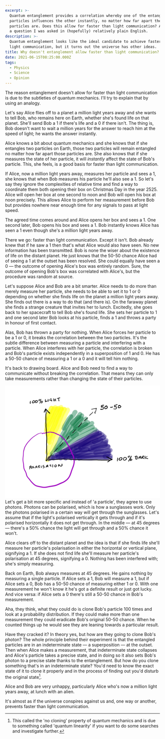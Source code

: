```yaml
---
excerpt: >-
  Quantum entanglement provides a correlation whereby one of the entangled
  particles influences the other instantly, no matter how far apart the two
  particles are. Does this allow for faster than light communication? Answering
  a question I was asked in (hopefully) relatively plain English.
description: >-
  Quantum entanglement looks like the ideal candidate to achieve faster than
  light communication, but it turns out the universe has other ideas.
title: Why doesn't entanglement allow faster than light communication?
date: 2021-06-15T08:25:00.000Z
tags:
  - Physics
  - Science
  - Opinion
---
```

The reason entanglement doesn't allow for faster than light communication is due to the subtleties of quantum mechanics. I'll try to explain that by using an analogy.

Let's say Alice flies off to a planet a million light years away and she wants to tell Bob, who remains here on Earth, whether she's found life on that planet. She'll send Bob a 1 if there's life and a 0 if there isn't. The thing is, Bob doesn't want to wait a million years for the answer to reach him at the speed of light; he wants the answer instantly.

Alice knows a bit about quantum mechanics and she knows that if she entangles two particles on Earth, those two particles will remain entangled no matter how far apart those particles are. She also knows that if she measures the state of her particle, it will *instantly* affect the state of Bob's particle. This, she feels, is a good basis for faster than light communication.

If Alice, now a million light years away, measures her particle and sees a 1, she knows that when Bob measures his particle he'll also see a 1. So let's say they ignore the complexities of relative time and find a way to coordinate them both opening their box on Christmas Day in the year 2525. Alice will open her box at one second to noon and Bob will open his box at noon precisely. This allows Alice to perform her measurement before Bob but provides nowhere near enough time for any signals to pass at light speed.

The agreed time comes around and Alice opens her box and sees a 1. One second later, Bob opens his box and sees a 1. Bob instantly knows Alice has seen a 1 even though she's a million light years away.

There we go: faster than light communication. Except it isn't. Bob already knew that if he saw a 1 then that's what Alice would also have seen. No new information has been transmitted. Bob is none the wiser about the existence of life on the distant planet. He just knows that the 50-50 chance Alice had of seeing a 1 at the outset has been resolved. She could equally have seen a 0 — the outcome of opening Alice's box was entirely random. Sure, the outcome of opening Bob's box was correlated with Alice's, but the procedure was random at source.

Let's suppose Alice and Bob are a bit smarter. Alice needs to do more than merely measure her particle, she needs to be able to set it to 1 or 0 depending on whether she finds life on the planet a million light years away. She finds out there is a way to do that (and there is). On the faraway planet she finds a strange creature that invites her to lunch. Excitedly, she goes back to her spacecraft to tell Bob she's found life. She sets her particle to 1 and one second later Bob looks at his particle, finds a 1 and throws a party in honour of first contact.

Alas, Bob has thrown a party for nothing. When Alice forces her particle to be a 1 or 0, it breaks the correlation between the two particles. It's the subtle difference between measuring a particle and interfering with a particle. When Alice interferes with her particle, the correlation is broken and Bob's particle exists independently in a superposition of 1 and 0. He has a 50-50 chance of measuring a 1 or a 0 and it will tell him nothing.  

It's back to drawing board. Alice and Bob need to find a way to communicate without breaking the correlation. That means they can only take measurements rather than changing the state of their particles.

![Scrappy drawing of light polarisation.](/assets/images/posts/2021/06/2021-06-15-polarisation.png "class=s60 right|@itemprop=image")
Let's get a bit more specific and instead of 'a particle', they agree to use photons. Photons can be polarised, which is how a sunglasses work. Only the photons polarised in a certain way will get through the sunglasses. Let's assume that if the light's polarised vertically it gets through and if it's polarised horizontally it does not get through. In the middle — at 45 degrees — there's a 50% chance the light will get through and a 50% chance it won't.

Alice clears off to the distant planet and the idea is that if she finds life she'll measure her particle's polarisation in either the horizontal or vertical plane, signifying a 1. If she does not find life she'll measure her particle's polarisation at 45 degrees, signifying a 0. Nothing has been interfered with; she's simply measuring.

Back on Earth, Bob always measures at 45 degrees. He gains nothing by measuring a single particle. If Alice sets a 1, Bob will measure a 1, but if Alice sets a 0, Bob has a 50-50 chance of measuring either 1 or 0. With one measurement he won't know it he's got a definite result or just got lucky. And vice versa: if Alice sets a 0 there's still a 50-50 chance in Bob's measurement.

Aha, they think, what they could do is clone Bob's particle 100 times and look at a probability distribution. If they could make more than one measurement they could eradicate Bob's original 50-50 chance. When he counted things up he would see they are leaning towards a particular result.

Have they cracked it? In theory yes, but how are they going to clone Bob's photon? The whole principle behind their experiment is that the entangled particles are in an indeterminate state — a superposition — at the outset. Then when Alice makes a measurement, that indeterminate state collapses and Alice's particle takes a precise state, and in doing so it also sets Bob's photon to a precise state thanks to the entanglement. But how do you clone something that's in an indeterminate state? You'd need to know the exact state of it to clone it properly and in the process of finding out you'd disturb the original state[^1].

Alice and Bob are very unhappy, particularly Alice who's now a million light years away, at lunch with an alien.

It's almost as if the universe conspires against us and, one way or another, prevents faster than light communication.

[^1]: This called the 'no cloning' property of quantum mechanics and is due to something called 'quantum linearity' if you want to do some searches and investigate further.

